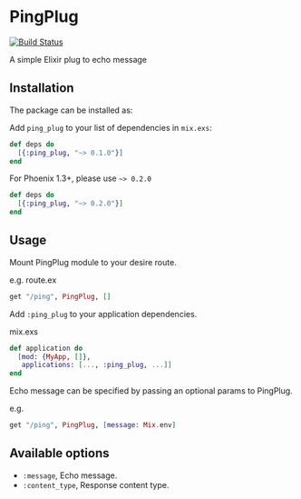 # PingPlug

[![Build Status](https://travis-ci.org/zentetsukenz/ping_plug.svg?branch=master)](https://travis-ci.org/zentetsukenz/ping_plug)

A simple Elixir plug to echo message

## Installation

The package can be installed as:

Add `ping_plug` to your list of dependencies in `mix.exs`:

```elixir
def deps do
  [{:ping_plug, "~> 0.1.0"}]
end
```

For Phoenix 1.3+, please use `~> 0.2.0`

```elixir
def deps do
  [{:ping_plug, "~> 0.2.0"}]
end
```

## Usage

Mount PingPlug module to your desire route.

e.g. route.ex

```elixir
get "/ping", PingPlug, []
```

Add `:ping_plug` to your application dependencies.

mix.exs
```elixir
def application do
  [mod: {MyApp, []},
   applications: [..., :ping_plug, ...]]
end
```

Echo message can be specified by passing an optional params to PingPlug.

e.g.

```elixir
get "/ping", PingPlug, [message: Mix.env]
```

## Available options

- `:message`, Echo message.
- `:content_type`, Response content type.
